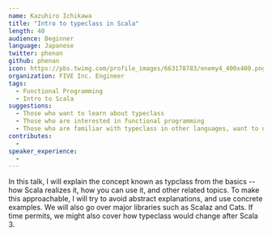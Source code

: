 ```yaml
---
name: Kazuhiro Ichikawa
title: "Intro to typeclass in Scala"
length: 40
audience: Beginner
language: Japanese
twitter: phenan
github: phenan
icon: https://pbs.twimg.com/profile_images/663178783/enemy4_400x400.png
organization: FIVE Inc. Engineer
tags:
  - Functional Programming
  - Intro to Scala
suggestions:
  - Those who want to learn about typeclass
  - Those who are interested in functional programming
  - Those who are familiar with typeclass in other languages, want to use it in Scala
contributes:
  - 
speaker_experience:
  - 
---
```

In this talk, I will explain the concept known as typclass from the basics -- how Scala realizes it, how you can use it, and other related topics.
To make this approachable, I will try to avoid abstract explanations, and use concrete examples.
We will also go over major libraries such as Scalaz and Cats.
If time permits, we might also cover how typeclass would change after Scala 3.
